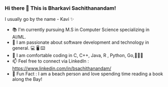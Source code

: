 ### Hi there 👋 This is Bharkavi Sachithanandam!

I usually go by the name - Kavi ✨

- 📚 I'm currently pursuing M.S in Computer Science specializing in AI/ML.
- 🔭 I am passionate about software development and technology in general. 💻 🖥 ⌨️
- 🌱 I am comfortable coding in C, C++, Java, R , Python, Go,👩🏻‍💻
- 📫 Feel free to connect via LinkedIn : https://www.linkedin.com/in/bsachithanandam/ 
- 🔮 Fun Fact : I am a beach person and love spending time reading a book along the Bay!

<!--
**BharkaviS/BharkaviS** is a ✨ _special_ ✨ repository because its `README.md` (this file) appears on your GitHub profile.

Here are some ideas to get you started:

- 🔭 I’m currently working on ...
- 🌱 I’m currently learning ...
- 👯 I’m looking to collaborate on ...
- 🤔 I’m looking for help with ...
- 💬 Ask me about ...
- 📫 How to reach me: ...
- 😄 Pronouns: ...
- ⚡ Fun fact: ...
-->
